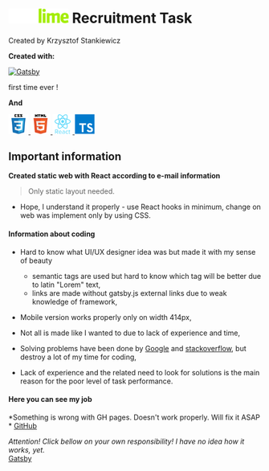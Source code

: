 # <img src="src/images/svg/codilime.svg" title="codilime logo" width="120"/> Recruitment Task

Created by Krzysztof Stankiewicz

**Created with:**

<p><a href="https://www.gatsbyjs.com/?utm_source=starter&utm_medium=readme&utm_campaign=minimal-starter-ts"><img alt="Gatsby" src="https://www.gatsbyjs.com/Gatsby-Monogram.svg" width="60" /></a></p>
<p>first time ever !</p> 


**And**

<p> <a href="https://www.w3schools.com/css/" target="_blank" rel="noreferrer"> <img src="https://raw.githubusercontent.com/devicons/devicon/master/icons/css3/css3-original-wordmark.svg" alt="css3" width="40" height="40"/> </a> <a href="https://www.w3.org/html/" target="_blank" rel="noreferrer"> <img src="https://raw.githubusercontent.com/devicons/devicon/master/icons/html5/html5-original-wordmark.svg" alt="html5" width="40" height="40"/> </a> <a href="https://reactjs.org/" target="_blank" rel="noreferrer"> <img src="https://raw.githubusercontent.com/devicons/devicon/master/icons/react/react-original-wordmark.svg" alt="react" width="40" height="40"/> </a>   <a href="https://www.typescriptlang.org/" target="_blank" rel="noreferrer"> <img src="https://raw.githubusercontent.com/devicons/devicon/master/icons/typescript/typescript-original.svg" alt="typescript" width="40" height="40"/> </a> </p>

## Important information

**Created static web with React according to e-mail information**

> Only static layout needed.

- Hope, I understand it properly - use React hooks in minimum, change
  on web was implement only by using CSS.

#### Information about coding

- Hard to know what UI/UX designer idea was but made it with my sense
  of beauty

    - semantic tags are used but hard to know which tag will be better
      due to latin "Lorem" text,
    - links are made without gatsby.js external links due to weak
      knowledge of framework,

- Mobile version works properly only on width 414px,
- Not all is made like I wanted to due to lack of experience and time,
- Solving problems have been done by [Google](https://www.google.pl/)
  and [stackoverflow](https://stackoverflow.com/), but destroy a lot
  of my time for coding,
- Lack of experience and the related need to look for solutions is the
  main reason for the poor level of task performance.

#### Here you can see my job

*Something is wrong with GH pages. Doesn't work properly. Will fix it
ASAP *
[GitHub](https://github.com/Misiorny/task_web_dev_codilime)

*Attention! Click bellow on your own responsibility! I have no idea
how it works, yet.*   
[Gatsby](https://build-569566f7-7394-44ac-afce-06c750f9548e.gtsb.io/)
